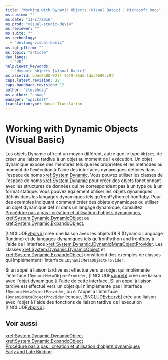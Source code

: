 ```yaml
---
title: "Working with Dynamic Objects (Visual Basic) | Microsoft Docs"
ms.custom: ""
ms.date: "11/17/2016"
ms.prod: "visual-studio-dev14"
ms.reviewer: ""
ms.suite: ""
ms.technology: 
  - "devlang-visual-basic"
ms.tgt_pltfrm: ""
ms.topic: "article"
dev_langs: 
  - "VB"
helpviewer_keywords: 
  - "dynamic objects [Visual Basic]"
ms.assetid: bdee2a00-07ff-46f9-86dd-fdac9b99cc97
caps.latest.revision: 12
caps.handback.revision: 12
author: "stevehoag"
ms.author: "shoag"
manager: "wpickett"
translationtype: Human Translation
---
```

# Working with Dynamic Objects (Visual Basic)
Les objets Dynamic offrent un moyen différent, autre que le type `Object`, de créer une liaison tardive à un objet au moment de l'exécution.  Un objet dynamique expose des membres tels que les propriétés et les méthodes au moment de l'exécution à l'aide des interfaces dynamiques définies dans l'espace de noms <xref:System.Dynamic>.  Vous pouvez utiliser les classes de l'espace de noms <xref:System.Dynamic> pour créer des objets fonctionnant avec les structures de données qui ne correspondent pas à un type ou à un format statique.  Vous pouvez également utiliser les objets dynamiques définis dans les langages dynamiques tels qu'IronPython et IronRuby.  Pour des exemples indiquant comment créer des objets dynamiques ou utiliser un objet dynamique défini dans un langage dynamique, consultez [Procédure pas à pas : création et utilisation d'objets dynamiques](../../../../csharp/programming-guide/types/walkthrough-creating-and-using-dynamic-objects.md), <xref:System.Dynamic.DynamicObject> ou <xref:System.Dynamic.ExpandoObject>.  
  
 [!INCLUDE[vbprvb](../../../../csharp/programming-guide/concepts/linq/includes/vbprvb_md.md)] crée une liaison avec les objets DLR \(Dynamic Language Runtime\) et de langages dynamiques tels qu'IronPython and IronRuby à l'aide de l'interface <xref:System.Dynamic.IDynamicMetaObjectProvider>.  Les classes <xref:System.Dynamic.DynamicObject> et <xref:System.Dynamic.ExpandoObject> constituent des exemples de classes qui implémentent l'interface `IDynamicMetaObjectProvider`.  
  
 Si un appel à liaison tardive est effectué vers un objet qui implémente l'interface `IDynamicMetaObjectProvider`, [!INCLUDE[vbprvb](../../../../csharp/programming-guide/concepts/linq/includes/vbprvb_md.md)] crée une liaison avec l'objet dynamique à l'aide de cette interface.  Si un appel à liaison tardive est effectué vers un objet qui n'implémente pas l'interface `IDynamicMetaObjectProvider`, ou si l'appel à l'interface `IDynamicMetaObjectProvider` échoue, [!INCLUDE[vbprvb](../../../../csharp/programming-guide/concepts/linq/includes/vbprvb_md.md)] crée une liaison avec l'objet à l'aide des fonctions de liaison tardive de l'exécution [!INCLUDE[vbprvb](../../../../csharp/programming-guide/concepts/linq/includes/vbprvb_md.md)].  
  
## Voir aussi  
 <xref:System.Dynamic.DynamicObject>   
 <xref:System.Dynamic.ExpandoObject>   
 [Procédure pas à pas : création et utilisation d'objets dynamiques](../../../../csharp/programming-guide/types/walkthrough-creating-and-using-dynamic-objects.md)   
 [Early and Late Binding](../../../../visual-basic/programming-guide/language-features/early-late-binding/early-and-late-binding.md)